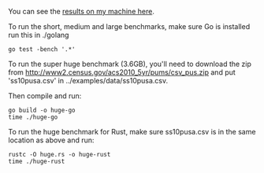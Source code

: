 You can see the [results on my machine 
here](https://github.com/BurntSushi/rust-csv/blob/master/bench/results).

To run the short, medium and large benchmarks, make sure Go is installed run 
this in ./golang

    go test -bench '.*'

To run the super huge benchmark (3.6GB), you'll need to download the zip from
http://www2.census.gov/acs2010_5yr/pums/csv_pus.zip and put 'ss10pusa.csv' in
../examples/data/ss10pusa.csv.

Then compile and run:

    go build -o huge-go
    time ./huge-go

To run the huge benchmark for Rust, make sure ss10pusa.csv is in the same 
location as above and run:

    rustc -O huge.rs -o huge-rust
    time ./huge-rust

